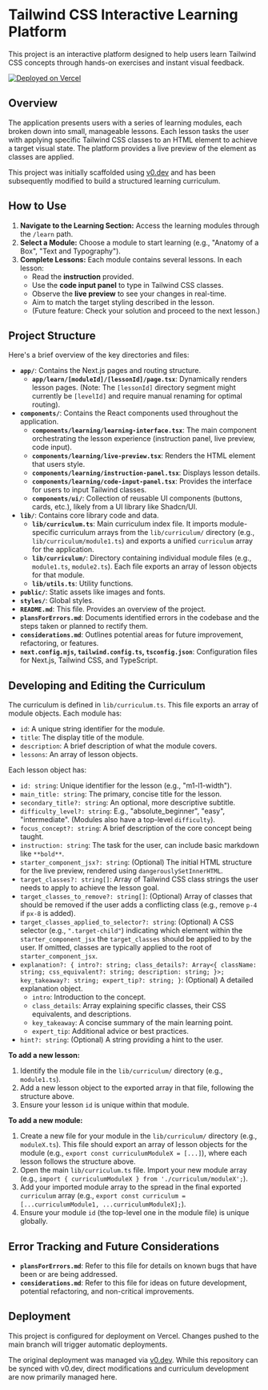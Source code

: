 # Tailwind CSS Interactive Learning Platform

This project is an interactive platform designed to help users learn Tailwind CSS concepts through hands-on exercises and instant visual feedback.

[![Deployed on Vercel](https://img.shields.io/badge/Deployed%20on-Vercel-black?style=for-the-badge&logo=vercel)](https://vercel.com/fasios-projects/v0-corewind-ui-design)

## Overview

The application presents users with a series of learning modules, each broken down into small, manageable lessons. Each lesson tasks the user with applying specific Tailwind CSS classes to an HTML element to achieve a target visual state. The platform provides a live preview of the element as classes are applied.

This project was initially scaffolded using [v0.dev](https://v0.dev) and has been subsequently modified to build a structured learning curriculum.

## How to Use

1.  **Navigate to the Learning Section:** Access the learning modules through the `/learn` path.
2.  **Select a Module:** Choose a module to start learning (e.g., "Anatomy of a Box", "Text and Typography").
3.  **Complete Lessons:** Each module contains several lessons. In each lesson:
    *   Read the **instruction** provided.
    *   Use the **code input panel** to type in Tailwind CSS classes.
    *   Observe the **live preview** to see your changes in real-time.
    *   Aim to match the target styling described in the lesson.
    *   (Future feature: Check your solution and proceed to the next lesson.)

## Project Structure

Here's a brief overview of the key directories and files:

*   **`app/`**: Contains the Next.js pages and routing structure.
    *   **`app/learn/[moduleId]/[lessonId]/page.tsx`**: Dynamically renders lesson pages. (Note: The `[lessonId]` directory segment might currently be `[levelId]` and require manual renaming for optimal routing).
*   **`components/`**: Contains the React components used throughout the application.
    *   **`components/learning/learning-interface.tsx`**: The main component orchestrating the lesson experience (instruction panel, live preview, code input).
    *   **`components/learning/live-preview.tsx`**: Renders the HTML element that users style.
    *   **`components/learning/instruction-panel.tsx`**: Displays lesson details.
    *   **`components/learning/code-input-panel.tsx`**: Provides the interface for users to input Tailwind classes.
    *   **`components/ui/`**: Collection of reusable UI components (buttons, cards, etc.), likely from a UI library like Shadcn/UI.
*   **`lib/`**: Contains core library code and data.
    *   **`lib/curriculum.ts`**: Main curriculum index file. It imports module-specific curriculum arrays from the `lib/curriculum/` directory (e.g., `lib/curriculum/module1.ts`) and exports a unified `curriculum` array for the application.
    *   **`lib/curriculum/`**: Directory containing individual module files (e.g., `module1.ts`, `module2.ts`). Each file exports an array of lesson objects for that module.
    *   **`lib/utils.ts`**: Utility functions.
*   **`public/`**: Static assets like images and fonts.
*   **`styles/`**: Global styles.
*   **`README.md`**: This file. Provides an overview of the project.
*   **`plansForErrors.md`**: Documents identified errors in the codebase and the steps taken or planned to rectify them.
*   **`considerations.md`**: Outlines potential areas for future improvement, refactoring, or features.
*   **`next.config.mjs`, `tailwind.config.ts`, `tsconfig.json`**: Configuration files for Next.js, Tailwind CSS, and TypeScript.

## Developing and Editing the Curriculum

The curriculum is defined in `lib/curriculum.ts`. This file exports an array of module objects. Each module has:

*   `id`: A unique string identifier for the module.
*   `title`: The display title of the module.
*   `description`: A brief description of what the module covers.
*   `lessons`: An array of lesson objects.

Each lesson object has:

*   `id: string`: Unique identifier for the lesson (e.g., "m1-l1-width").
*   `main_title: string`: The primary, concise title for the lesson.
*   `secondary_title?: string`: An optional, more descriptive subtitle.
*   `difficulty_level?: string`: E.g., "absolute_beginner", "easy", "intermediate". (Modules also have a top-level `difficulty`).
*   `focus_concept?: string`: A brief description of the core concept being taught.
*   `instruction: string`: The task for the user, can include basic markdown like `**bold**`.
*   `starter_component_jsx?: string`: (Optional) The initial HTML structure for the live preview, rendered using `dangerouslySetInnerHTML`.
*   `target_classes?: string[]`: Array of Tailwind CSS class strings the user needs to apply to achieve the lesson goal.
*   `target_classes_to_remove?: string[]`: (Optional) Array of classes that should be removed if the user adds a conflicting class (e.g., remove `p-4` if `px-8` is added).
*   `target_classes_applied_to_selector?: string`: (Optional) A CSS selector (e.g., `".target-child"`) indicating which element within the `starter_component_jsx` the `target_classes` should be applied to by the user. If omitted, classes are typically applied to the root of `starter_component_jsx`.
*   `explanation?: { intro?: string; class_details?: Array<{ className: string; css_equivalent?: string; description: string; }>; key_takeaway?: string; expert_tip?: string; }`: (Optional) A detailed explanation object.
    *   `intro`: Introduction to the concept.
    *   `class_details`: Array explaining specific classes, their CSS equivalents, and descriptions.
    *   `key_takeaway`: A concise summary of the main learning point.
    *   `expert_tip`: Additional advice or best practices.
*   `hint?: string`: (Optional) A string providing a hint to the user.

**To add a new lesson:**

1.  Identify the module file in the `lib/curriculum/` directory (e.g., `module1.ts`).
2.  Add a new lesson object to the exported array in that file, following the structure above.
3.  Ensure your lesson `id` is unique within that module.

**To add a new module:**

1.  Create a new file for your module in the `lib/curriculum/` directory (e.g., `moduleX.ts`). This file should export an array of lesson objects for the module (e.g., `export const curriculumModuleX = [...]`), where each lesson follows the structure above.
2.  Open the main `lib/curriculum.ts` file. Import your new module array (e.g., `import { curriculumModuleX } from './curriculum/moduleX';`).
3.  Add your imported module array to the spread in the final exported `curriculum` array (e.g., `export const curriculum = [...curriculumModule1, ...curriculumModuleX];`).
4.  Ensure your module `id` (the top-level one in the module file) is unique globally.

## Error Tracking and Future Considerations

*   **`plansForErrors.md`**: Refer to this file for details on known bugs that have been or are being addressed.
*   **`considerations.md`**: Refer to this file for ideas on future development, potential refactoring, and non-critical improvements.

## Deployment

This project is configured for deployment on Vercel. Changes pushed to the main branch will trigger automatic deployments.

The original deployment was managed via [v0.dev](https://v0.dev). While this repository can be synced with v0.dev, direct modifications and curriculum development are now primarily managed here.
